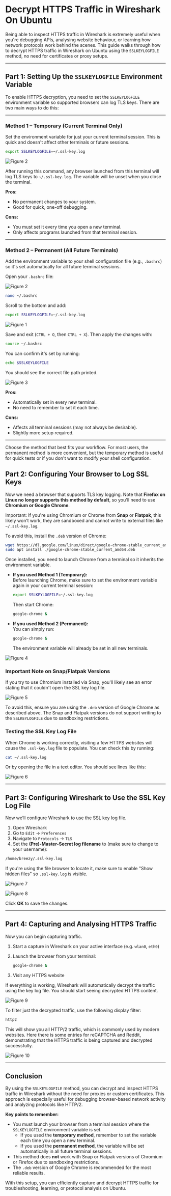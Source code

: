 # **Decrypt HTTPS Traffic in Wireshark On Ubuntu**

Being able to inspect HTTPS traffic in Wireshark is extremely useful when you're debugging APIs, analysing website behaviour, or learning how network protocols work behind the scenes. This guide walks through how to decrypt HTTPS traffic in Wireshark on Ubuntu using the `SSLKEYLOGFILE` method, no need for certificates or proxy setups.

---

## Part 1: Setting Up the `SSLKEYLOGFILE` Environment Variable

To enable HTTPS decryption, you need to set the `SSLKEYLOGFILE` environment variable so supported browsers can log TLS keys. There are two main ways to do this:

---

### **Method 1 – Temporary (Current Terminal Only)**
<!-- NEED TO GET A SCREENSHOT SHOWING THIS BEING DONE. NAME IT FIG11 -->

Set the environment variable for just your current terminal session. This is quick and doesn't affect other terminals or future sessions.

```bash
export SSLKEYLOGFILE=~/.ssl-key.log
```

![Figure 2](../img/decrypt-wireshark-ubuntu/fig11.png)

After running this command, any browser launched from this terminal will log TLS keys to `~/.ssl-key.log`. The variable will be unset when you close the terminal.

**Pros:**

- No permanent changes to your system.
- Good for quick, one-off debugging.

**Cons:**

- You must set it every time you open a new terminal.
- Only affects programs launched from that terminal session.

---

### **Method 2 – Permanent (All Future Terminals)**

Add the environment variable to your shell configuration file (e.g., `.bashrc`) so it's set automatically for all future terminal sessions.

Open your `.bashrc` file:

![Figure 2](../img/decrypt-wireshark-ubuntu/fig2.png)

```bash
nano ~/.bashrc
```

Scroll to the bottom and add:

```bash
export SSLKEYLOGFILE=~/.ssl-key.log
```

![Figure 1](../img/decrypt-wireshark-ubuntu/fig1.png)

Save and exit (`CTRL + O`, then `CTRL + X`). Then apply the changes with:

```bash
source ~/.bashrc
```

You can confirm it's set by running:

```bash
echo $SSLKEYLOGFILE
```

You should see the correct file path printed.

![Figure 3](../img/decrypt-wireshark-ubuntu/fig3.png)

**Pros:**

- Automatically set in every new terminal.
- No need to remember to set it each time.

**Cons:**

- Affects all terminal sessions (may not always be desirable).
- Slightly more setup required.

---

Choose the method that best fits your workflow. For most users, the permanent method is more convenient, but the temporary method is useful for quick tests or if you don't want to modify your shell configuration.

## Part 2: Configuring Your Browser to Log SSL Keys

Now we need a browser that supports TLS key logging. Note that **Firefox on Linux no longer supports this method by default**, so you'll need to use **Chromium or Google Chrome**.

Important: If you're using Chromium or Chrome from **Snap** or **Flatpak**, this likely won’t work, they are sandboxed and cannot write to external files like `~/.ssl-key.log`.

To avoid this, install the `.deb` version of Chrome:

```bash
wget https://dl.google.com/linux/direct/google-chrome-stable_current_amd64.deb
sudo apt install ./google-chrome-stable_current_amd64.deb
```

Once installed, you need to launch Chrome from a terminal so it inherits the environment variable.

- **If you used Method 1 (Temporary):**  
    Before launching Chrome, make sure to set the environment variable again in your current terminal session:

    ```bash
    export SSLKEYLOGFILE=~/.ssl-key.log
    ```

    Then start Chrome:

    ```bash
    google-chrome &
    ```

- **If you used Method 2 (Permanent):**  
    You can simply run:

    ```bash
    google-chrome &
    ```

    The environment variable will already be set in all new terminals.

![Figure 4](../img/decrypt-wireshark-ubuntu/fig4.png)

### Important Note on Snap/Flatpak Versions

If you try to use Chromium installed via Snap, you'll likely see an error stating that it couldn't open the SSL key log file.

![Figure 5](../img/decrypt-wireshark-ubuntu/fig5.png)

To avoid this, ensure you are using the `.deb` version of Google Chrome as described above. The Snap and Flatpak versions do not support writing to the `SSLKEYLOGFILE` due to sandboxing restrictions.

### Testing the SSL Key Log File

When Chrome is working correctly, visiting a few HTTPS websites will cause the `.ssl-key.log` file to populate. You can check this by running:

```bash
cat ~/.ssl-key.log
```

Or by opening the file in a text editor. You should see lines like this:

![Figure 6](../img/decrypt-wireshark-ubuntu/fig6.png)

---

## Part 3: Configuring Wireshark to Use the SSL Key Log File

Now we’ll configure Wireshark to use the SSL key log file.

1. Open Wireshark
2. Go to `Edit` → `Preferences`
3. Navigate to `Protocols` → `TLS`
4. Set the **(Pre)-Master-Secret log filename** to (make sure to change to your username):

```bash
/home/breezy/.ssl-key.log
```

If you're using the file browser to locate it, make sure to enable "Show hidden files" so `.ssl-key.log` is visible.

![Figure 7](../img/decrypt-wireshark-ubuntu/fig7.png)

![Figure 8](../img/decrypt-wireshark-ubuntu/fig8.png)

Click **OK** to save the changes.

---

## Part 4: Capturing and Analysing HTTPS Traffic

Now you can begin capturing traffic.

1. Start a capture in Wireshark on your active interface (e.g. `wlan0`, `eth0`)
2. Launch the browser from your terminal:

    ```bash
    google-chrome &
    ```

3. Visit any HTTPS website

If everything is working, Wireshark will automatically decrypt the traffic using the key log file. You should start seeing decrypted HTTPS content.

![Figure 9](../img/decrypt-wireshark-ubuntu/fig9.png)

To filter just the decrypted traffic, use the following display filter:

```bash
http2
```

This will show you all HTTP/2 traffic, which is commonly used by modern websites. Here there is some entries for reCAPTCHA and Reddit, demonstrating that the HTTPS traffic is being captured and decrypted successfully.

![Figure 10](../img/decrypt-wireshark-ubuntu/fig10.png)

---

## Conclusion

By using the `SSLKEYLOGFILE` method, you can decrypt and inspect HTTPS traffic in Wireshark without the need for proxies or custom certificates. This approach is especially useful for debugging browser-based network activity and analyzing protocols like HTTP/2.

**Key points to remember:**

- You must launch your browser from a terminal session where the `SSLKEYLOGFILE` environment variable is set.
    - If you used the **temporary method**, remember to set the variable each time you open a new terminal.
    - If you used the **permanent method**, the variable will be set automatically in all future terminal sessions.
- This method does **not** work with Snap or Flatpak versions of Chromium or Firefox due to sandboxing restrictions.
- The `.deb` version of Google Chrome is recommended for the most reliable results.

With this setup, you can efficiently capture and decrypt HTTPS traffic for troubleshooting, learning, or protocol analysis on Ubuntu.
